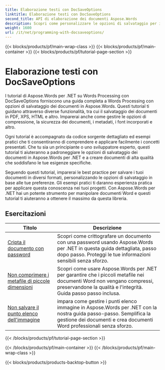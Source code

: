```yaml
---
title: Elaborazione testi con DocSaveOptions
linktitle: Elaborazione testi con DocSaveOptions
second_title: API di elaborazione dei documenti Aspose.Words
description: Scopri come personalizzare le opzioni di salvataggio per i documenti Word usando Aspose.Words per .NET. I tutorial ti guidano attraverso le varie opzioni disponibili, come formato file, compressione, protezione tramite password.
weight: 1600
url: /it/net/programming-with-docsaveoptions/
---
```


{{< blocks/products/pf/main-wrap-class >}}
{{< blocks/products/pf/main-container >}}
{{< blocks/products/pf/tutorial-page-section >}}

# Elaborazione testi con DocSaveOptions

I tutorial di Aspose.Words per .NET su Words Processing con DocSaveOptions forniscono una guida completa a Words Processing con opzioni di salvataggio dei documenti in Aspose.Words. Questi tutorial ti guidano attraverso diverse funzionalità, tra cui il salvataggio dei documenti in PDF, XPS, HTML e altro. Imparerai anche come gestire le opzioni di compressione, la sicurezza dei documenti, i metadati, i font incorporati e altro.

Ogni tutorial è accompagnato da codice sorgente dettagliato ed esempi pratici che ti consentiranno di comprendere e applicare facilmente i concetti presentati. Che tu sia un principiante o uno sviluppatore esperto, questi tutorial ti aiuteranno a padroneggiare le opzioni di salvataggio dei documenti in Aspose.Words per .NET e a creare documenti di alta qualità che soddisfano le tue esigenze specifiche.

Seguendo questi tutorial, imparerai le best practice per salvare i tuoi documenti in diversi formati, personalizzando le opzioni di salvataggio in base alle tue preferenze. Gli esempi pratici ti daranno esperienza pratica per applicare questa conoscenza nei tuoi progetti. Con Aspose.Words per .NET hai un potente strumento per manipolare documenti Word e questi tutorial ti aiuteranno a ottenere il massimo da questa libreria.

 ## Esercitazioni
| Titolo | Descrizione |
| --- | --- |
| [Cripta il documento con password](./encrypt-document-with-password/) | Scopri come crittografare un documento con una password usando Aspose.Words per .NET in questa guida dettagliata, passo dopo passo. Proteggi le tue informazioni sensibili senza sforzo. |
| [Non comprimere i metafile di piccole dimensioni](./do-not-compress-small-metafiles/) | Scopri come usare Aspose.Words per .NET per garantire che i piccoli metafile nei documenti Word non vengano compressi, preservandone la qualità e l'integrità. Guida passo passo inclusa. |
| [Non salvare il punto elenco dell'immagine](./do-not-save-picture-bullet/) | impara come gestire i punti elenco immagine in Aspose.Words per .NET con la nostra guida passo-passo. Semplifica la gestione dei documenti e crea documenti Word professionali senza sforzo. |
{{< /blocks/products/pf/tutorial-page-section >}}

{{< /blocks/products/pf/main-container >}}
{{< /blocks/products/pf/main-wrap-class >}}

{{< blocks/products/products-backtop-button >}}
